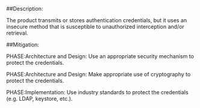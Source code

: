 ##Description:

The product transmits or stores authentication credentials, but it uses an insecure method that is susceptible to unauthorized interception and/or retrieval.



##Mitigation:


PHASE:Architecture and Design:
Use an appropriate security mechanism to protect the credentials.

PHASE:Architecture and Design:
Make appropriate use of cryptography to protect the credentials.

PHASE:Implementation:
Use industry standards to protect the credentials (e.g. LDAP, keystore, etc.).

